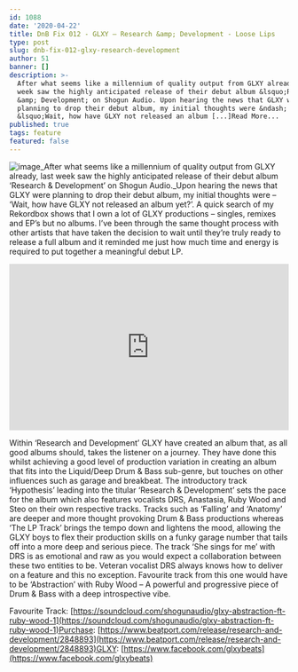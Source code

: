 ```yaml
---
id: 1088
date: '2020-04-22'
title: DnB Fix 012 - GLXY – Research &amp; Development - Loose Lips
type: post
slug: dnb-fix-012-glxy-research-development
author: 51
banner: []
description: >-
  After what seems like a millennium of quality output from GLXY already, last
  week saw the highly anticipated release of their debut album &lsquo;Research
  &amp; Development; on Shogun Audio. Upon hearing the news that GLXY were
  planning to drop their debut album, my initial thoughts were &ndash;
  &lsquo;Wait, how have GLXY not released an album [...]Read More...
published: true
tags: feature
featured: false
---
```

![image](../undefined)_After what seems like a millennium of quality output from GLXY already, last week saw the highly anticipated release of their debut album ‘Research & Development’ on Shogun Audio._Upon hearing the news that GLXY were planning to drop their debut album, my initial thoughts were – ‘Wait, how have GLXY not released an album yet?’. A quick search of my Rekordbox shows that I own a lot of GLXY productions – singles, remixes and EP’s but no albums. I’ve been through the same thought process with other artists that have taken the decision to wait until they’re truly ready to release a full album and it reminded me just how much time and energy is required to put together a meaningful debut LP.

<iframe width='100%' height='300' scrolling='no' frameborder='no' allow='autoplay' src='https://w.soundcloud.com/player/?url=https%3A//api.soundcloud.com/playlists/1034296951&color=%23ff5500&auto_play=false&hide_related=false&show_comments=true&show_user=true&show_reposts=false&show_teaser=true&visual=true'></iframe>

Within ‘Research and Development’ GLXY have created an album that, as all good albums should, takes the listener on a journey. They have done this whilst achieving a good level of production variation in creating an album that fits into the Liquid/Deep Drum & Bass sub-genre, but touches on other influences such as garage and breakbeat. The introductory track ‘Hypothesis’ leading into the titular ‘Research & Development’ sets the pace for the album which also features vocalists DRS, Anastasia, Ruby Wood and Steo on their own respective tracks. Tracks such as ‘Falling’ and ‘Anatomy’ are deeper and more thought provoking Drum & Bass productions whereas ‘The LP Track’ brings the tempo down and lightens the mood, allowing the GLXY boys to flex their production skills on a funky garage number that tails off into a more deep and serious piece. The track ‘She sings for me’ with DRS is as emotional and raw as you would expect a collaboration between these two entities to be. Veteran vocalist DRS always knows how to deliver on a feature and this no exception. Favourite track from this one would have to be ‘Abstraction’ with Ruby Wood – A powerful and progressive piece of Drum & Bass with a deep introspective vibe.

Favourite Track: [https://soundcloud.com/shogunaudio/glxy-abstraction-ft-ruby-wood-1](https://soundcloud.com/shogunaudio/glxy-abstraction-ft-ruby-wood-1)Purchase: [https://www.beatport.com/release/research-and-development/2848893](https://www.beatport.com/release/research-and-development/2848893)GLXY: [https://www.facebook.com/glxybeats](https://www.facebook.com/glxybeats)